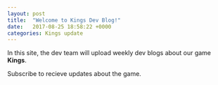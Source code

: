 ```yaml
---
layout: post
title:  "Welcome to Kings Dev Blog!"
date:   2017-08-25 18:58:22 +0000
categories: Kings update
---
```


In this site, the dev team will upload weekly dev blogs about our game **Kings**.

Subscribe to recieve updates about the game.
